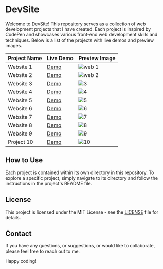 # DevSite

Welcome to DevSite! This repository serves as a collection of web development projects that I have created. Each project is inspired by CodePen and showcases various front-end web development skills and techniques. Below is a list of the projects with live demos and preview images.

| Project Name        | Live Demo          | Preview Image |
|---------------------|--------------------|---------------|
| Website 1           | [Demo](https://devsite.netlify.app/web/web%201/home)          | ![web 1](https://github.com/abdul-1432/DevSite/assets/124916666/35e3943a-7940-4841-8f5a-7d3c8c013851)|
| Website 2           | [Demo](https://devsite.netlify.app/web/web%202/home)          | ![web 2](https://github.com/abdul-1432/DevSite/assets/124916666/0e5710a5-5646-4bd0-a652-da572c54efcd)|
| Website 3           | [Demo](https://devsite.netlify.app/web/web%203/home)          | ![3](https://github.com/abdul-1432/DevSite/assets/124916666/b839f169-8274-473f-aac5-fe1c0f1905a4)|
| Website 4           | [Demo](https://devsite.netlify.app/web/web%204/home)          | ![4](https://github.com/abdul-1432/DevSite/assets/124916666/8fa9f1b5-0d34-4170-baa0-7017e537ef20)|
| Website 5           | [Demo](https://devsite.netlify.app/web/web%205/home)          | ![5](https://github.com/abdul-1432/DevSite/assets/124916666/8686b972-5f2b-49db-a507-fea211478ab4)|
| Website 6           | [Demo](#)          | ![6](https://github.com/abdul-1432/DevSite/assets/124916666/a4f67f3b-b8a9-4db4-8979-328e52205ac5)|
| Website 7           | [Demo](#)          | ![7](https://github.com/abdul-1432/DevSite/assets/124916666/43317f3a-6a3e-4d7c-a7c3-70cb23ec9c98)|
| Website 8           | [Demo](#)          | ![8](https://github.com/abdul-1432/DevSite/assets/124916666/7074bc1c-8839-4749-a5be-ec07bb78887b)|
| Website 9           | [Demo](#)          | ![9](https://github.com/abdul-1432/DevSite/assets/124916666/0ebed0c8-0242-4f9b-aca5-6c222175b14d)|
| Project 10          | [Demo](#)          | ![10](https://github.com/abdul-1432/DevSite/assets/124916666/a4283ff1-421b-4dc9-b0d4-7d7edebaf53f)|

## How to Use

Each project is contained within its own directory in this repository. To explore a specific project, simply navigate to its directory and follow the instructions in the project's README file.

## License

This project is licensed under the MIT License - see the [LICENSE](LICENSE) file for details.

## Contact

If you have any questions, or suggestions, or would like to collaborate, please feel free to reach out to me.

Happy coding!
